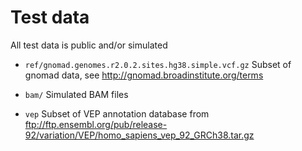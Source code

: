 Test data
=========

All test data is public and/or simulated

* `ref/gnomad.genomes.r2.0.2.sites.hg38.simple.vcf.gz` Subset of gnomad data, see http://gnomad.broadinstitute.org/terms

* `bam/` Simulated BAM files
 
* `vep` Subset of VEP annotation database from ftp://ftp.ensembl.org/pub/release-92/variation/VEP/homo_sapiens_vep_92_GRCh38.tar.gz 
